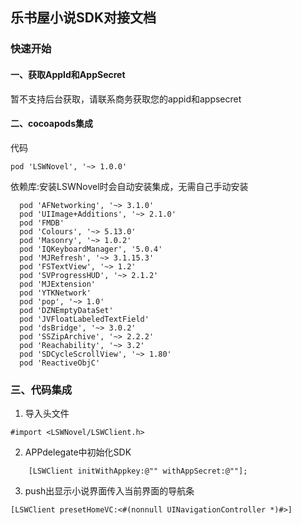 乐书屋小说SDK对接文档
--

### 快速开始
#### 一、获取AppId和AppSecret
暂不支持后台获取，请联系商务获取您的appid和appsecret


#### 二、cocoapods集成

代码
```
pod 'LSWNovel', '~> 1.0.0'

```

依赖库:安装LSWNovel时会自动安装集成，无需自己手动安装
 ```
   pod 'AFNetworking', '~> 3.1.0'
   pod 'UIImage+Additions', '~> 2.1.0'
   pod 'FMDB'
   pod 'Colours', '~> 5.13.0'
   pod 'Masonry', '~> 1.0.2'
   pod 'IQKeyboardManager', '5.0.4'
   pod 'MJRefresh', '~> 3.1.15.3'
   pod 'FSTextView', '~> 1.2'
   pod 'SVProgressHUD', '~> 2.1.2'
   pod 'MJExtension'
   pod 'YTKNetwork'
   pod 'pop', '~> 1.0'
   pod 'DZNEmptyDataSet'
   pod 'JVFloatLabeledTextField'
   pod 'dsBridge', '~> 3.0.2'
   pod 'SSZipArchive', '~> 2.2.2'
   pod 'Reachability', '~> 3.2'
   pod 'SDCycleScrollView', '~> 1.80'
   pod 'ReactiveObjC' 
   ```
 
 
 ### 三、代码集成

 1. 导入头文件
  ```
  #import <LSWNovel/LSWClient.h>
  
 ```
 
 2. APPdelegate中初始化SDK
 ```
     [LSWClient initWithAppkey:@"" withAppSecret:@""];

 ```
 
 3.  push出显示小说界面传入当前界面的导航条
 
    [LSWClient presetHomeVC:<#(nonnull UINavigationController *)#>]

 
 
 
